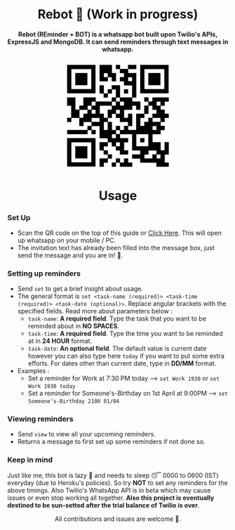 <h1 align="center">Rebot 🤖 (Work in progress)</h1>

<h4 align="center">Rebot (REminder + BOT) is a whatsapp bot built upon Twilio's APIs, ExpressJS and MongoDB. It can send reminders through text messages in whatsapp.</h4>

<div align="center">
<img src="https://raw.githubusercontent.com/pathakshashank17/Rebot/master/rebot.png?token=APNS3XZX2R75HMU6T26KMGC7GQE44" align="center" width="250px">
</div>

<h1 align="center">Usage</h2>

### Set Up
- Scan the QR code on the top of this guide or [Click Here](https://uqr.to/khyn). This will open up whatsapp on your mobile / PC.
- The invitation text has already been filled into the message box, just send the message and you are in! 🎉.

### Setting up reminders
- Send `set` to get a brief insight about usage.
- The general format is `set <task-name (required)> <task-time (required)> <task-date (optional)>`. Replace angular brackets with the specified fields. Read more about parameters below :
  - `task-name`: **A required field**. Type the task that you want to be reminded about in **NO SPACES**.
  - `task-time`: **A required field**. Type the time you want to be reminded at in **24 HOUR** format.
  - `task-date`: **An optional field**. The default value is current date however you can also type here `today` if you want to put some extra efforts. For dates other than current date, type in **DD/MM** format.
- Examples :
  - Set a reminder for Work at 7:30 PM today --> `set Work 1930` or `set Work 1930 today`
  - Set a reminder for Someone's-Birthday on 1st April at 9:00PM --> `set Someone's-Birthday 2100 01/04`

### Viewing reminders
- Send `view` to view all your upcoming reminders.
- Returns a message to first set up some reminders if not done so.

### Keep in mind
Just like me, this bot is lazy 🦥 and needs to sleep 😴 0000 to 0600 (IST) everyday (due to Heroku's policies). So try **NOT** to set any reminders for the above timings. Also Twilio's WhatsApp API is in beta which may cause issues or even stop working all together. **Also this project is eventually destined to be sun-setted after the trial balance of Twilio is over**.

<p align="center">All contributions and issues are welcome 🤗.</p>
